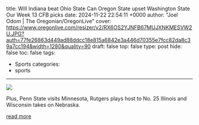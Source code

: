 title: Will Indiana beat Ohio State Can Oregon State upset Washington State Our Week 13 CFB picks
date: 2024-11-22 22:54:11 +0000
author: "Joel Odom | The Oregonian/OregonLive"
cover: https://www.oregonlive.com/resizer/v2/RX6OS2YJNFB67MUJXNKMESVW2U.JPG?auth=77fe26863d449ad88ddcc18e815a6842e3a446d70355e7fcc82da8c39a7cc194&width=1280&quality=90
draft: false
top: false
type: post
hide: false
toc: false
tags:
  - Sports
categories:
  - sports
---

![](https://www.oregonlive.com/resizer/v2/RX6OS2YJNFB67MUJXNKMESVW2U.JPG?auth=77fe26863d449ad88ddcc18e815a6842e3a446d70355e7fcc82da8c39a7cc194&width=1280&quality=90)

Plus, Penn State visits Minnesota, Rutgers plays host to No. 25 Illinois and Wisconsin takes on Nebraska.

[read more](https://www.oregonlive.com/collegefootball/2024/11/will-indiana-beat-ohio-state-can-oregon-state-upset-washington-state-our-week-13-cfb-picks.html)
